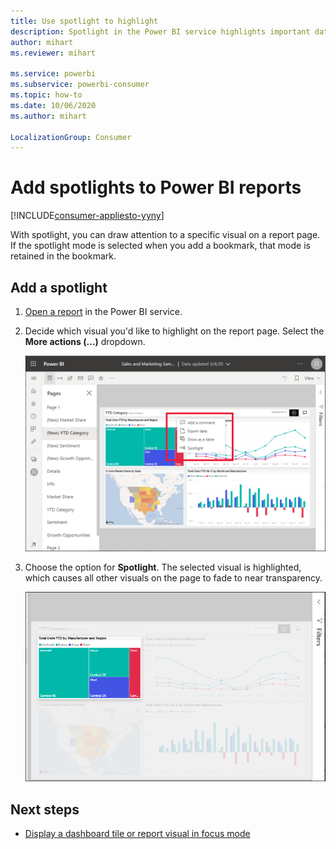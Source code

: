 ```yaml
---
title: Use spotlight to highlight
description: Spotlight in the Power BI service highlights important data and insights.  
author: mihart
ms.reviewer: mihart

ms.service: powerbi
ms.subservice: powerbi-consumer
ms.topic: how-to
ms.date: 10/06/2020
ms.author: mihart

LocalizationGroup: Consumer
---
```

# Add spotlights to Power BI reports

[!INCLUDE[consumer-appliesto-yyny](../includes/consumer-appliesto-yyny.md)]

With spotlight, you can draw attention to a specific visual on a report page.  If the spotlight mode is selected when you add a bookmark, that mode is retained in the bookmark.

## Add a spotlight

1. [Open a report](end-user-report-open.md) in the Power BI service.

2. Decide which visual you'd like to highlight on the report page. Select the **More actions (...)** dropdown.  

    ![Compare spotlight to focus mode](media/end-user-spotlight/power-bi-spotlight.png)

3. Choose the option for **Spotlight**. The selected visual is highlighted, which causes all other visuals on the page to fade to near transparency. 

    ![Spotlight mode](media/end-user-spotlight/power-bi-spotlighted-treemap.png)



## Next steps

* [Display a dashboard tile or report visual in focus mode](end-user-focus.md)

